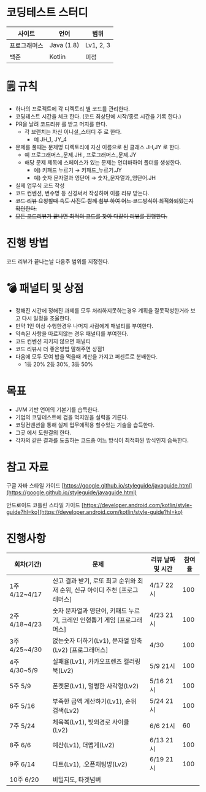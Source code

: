 # 코딩테스트 스터디

| 사이트 | 언어 | 범위 |
| --- | --- | --- |
| 프로그래머스 | Java (1.8) | Lv1, 2, 3 |
| 백준 | Kotlin | 미정 |

# 🗒️ 규칙

- 하나의 프로젝트에 각 디렉토리 별 코드를 관리한다.
- 코딩테스트 시간을 체크 한다. (코드 최상단에 시작/종료 시간을 기록 한다.)
- PR을 날려 코드리뷰 를 받고 머지를 한다.
    - 각 브랜치는 자신 이니셜_스터디 주 로 한다.
        - 예 JH_1, JY_4
- 문제를 풀때는 문제명 디렉토리에 자신 이름으로 된 클래스 JH,JY 로 한다.
    - 예 프로그래머스_문제.JH , 프로그래머스_문제.JY
    - 해당 문제 제목에 스페이스가 있는 문제는 언더바하여 폴더를 생성한다.
        - 예) 키패드 누르기 → 키패드_누르기.JY
        - 예) 숫자 문자열과 영단어 → 숫자_문자열과_영단어.JH
- 실제 업무식 코드 작성
- 코드 컨벤션, 변수명 등 신경써서 작성하며 이를 리뷰 받는다.
- ~~코드 리뷰 요청할때 속도 사진도 함께 첨부 하여 어느 코드방식이 최적화되었는지 확인한다.~~
- ~~모든 코드리뷰가 끝나면 최적의 코드를 찾아 다같이 리뷰를 진행한다.~~

# 진행 방법

코드 리뷰가 끝나는날 다음주 범위를 지정한다.

# 💣 패널티 및 상점

- 정해진 시간에 정해진 과제를 모두 처리하지못하는경우 계획을 잘못작성한거라 보고 다시 일정을 조율한다.
- 만약 1인 이상 수행한경우 나머지 사람에게 패널티를 부여한다.
- 약속된 사항을 따르지않는 경우 패널티를 부여한다.
- 코드 컨벤션 지키지 않으면 패널티
- 코드 리뷰시 더 좋은방법 말해주면 상점1
- 다음에 모두 모여 밥을 먹을때 계산을 가지고 퍼센트로 분배한다.
    - 1등 20% 2등 30%, 3등 50%

# 목표

- JVM 기반 언어의 기본기를 습득한다.
- 기업의 코딩테스트에 겁을 먹지않을 실력을 기른다.
- 코딩컨벤션을 통해 실제 업무에적용 할수있는 기술을 습득한다.
- 그곳 에서 도원결의 한다.
- 각자의 같은 결과를 도출하는 코드중 어느 방식이 최적화된 방식인지 습득한다.

# 참고 자료

구글 자바 스타일 가이드 [https://google.github.io/styleguide/javaguide.html](https://google.github.io/styleguide/javaguide.html)

안드로이드 코틀린 스타일 가이드 [https://developer.android.com/kotlin/style-guide?hl=ko](https://developer.android.com/kotlin/style-guide?hl=ko)

# 진행사항

| 회차(기간) | 문제 | 리뷰 날짜 및 시간 | 참여율 |
| --- | --- | --- | --- |
| 1주 4/12~4/17 | 신고 결과 받기, 로또 최고 순위와 최저 순위, 신규 아이디 추천 [프로그래머스] | 4/17  22시 | 100 |
| 2주 4/18~4/23 | 숫자 문자열과 영단어, 키패드 누르기, 크레인 인형뽑기 게임 [프로그래머스] | 4/23 21시 | 100 |
| 3주 4/25~4/30 | 없는숫자 더하기(Lv1), 문자열 압축(Lv2) [프로그래머스] | 4/30 | 100 |
| 4주 4/30~5/9 | 실패율(Lv1), 카카오프렌즈 컬러링북(Lv2) | 5/9 21시 | 100 |
| 5주 5/9 | 폰켓몬(Lv1), 멀쩡한 사각형(Lv2) | 5/16 21시 | 100 |
| 6주 5/16 | 부족한 금액 계산하기(Lv1), 순위 검색(Lv2) | 5/24 21시 | 100 |
| 7주 5/24 | 체육복(Lv1), 빛의경로 사이클(Lv2) | 6/6 21시 | 60 |
| 8주 6/6 | 예산(Lv1), 더맵게(Lv2) | 6/13 21시 | 100 |
| 9주 6/14 | 다트(Lv1), .오픈채팅방(Lv2) | 6/19 21시 | 100 |
| 10주 6/20 | 비밀지도, 타겟넘버 |  |  |
